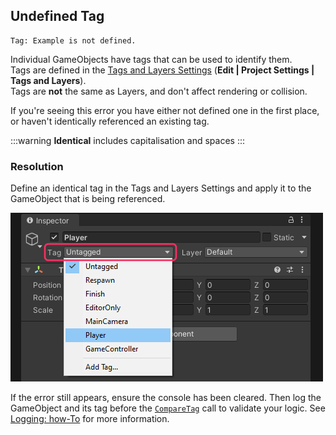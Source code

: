## Undefined Tag

```
Tag: Example is not defined.
```

Individual GameObjects have tags that can be used to identify them.  
Tags are defined in the [Tags and Layers Settings](https://docs.unity3d.com/Manual/class-TagManager.html) (**Edit | Project Settings | Tags and Layers**).  
Tags are **not** the same as Layers, and don't affect rendering or collision.  

If you're seeing this error you have either not defined one in the first place, or haven't identically referenced an existing tag.  

:::warning
**Identical** includes capitalisation and spaces
:::

### Resolution
Define an identical tag in the Tags and Layers Settings and apply it to the GameObject that is being referenced.  

![Tag Dropdown](tag-dropdown.png)  

If the error still appears, ensure the console has been cleared. Then log the GameObject and its tag before the [`CompareTag`](https://docs.unity3d.com/ScriptReference/GameObject.CompareTag.html) call to validate your logic.
See [Logging: how-To](../../Debugging/Logging/How-to.md) for more information.
